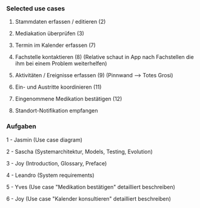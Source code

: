 ### Selected use cases

1. Stammdaten erfassen / editieren (2)

2. Mediakation überprüfen (3)

3. Termin im Kalender erfassen (7)

4. Fachstelle kontaktieren (8) (Relative schaut in App nach Fachstellen die ihm bei einem Problem weiterhelfen)

5. Aktivitäten / Ereignisse erfassen (9) (Pinnwand --> Totes Grosi)

6. Ein- und Austritte koordinieren (11)

7. Eingenommene Medikation bestätigen (12)

8. Standort-Notifikation empfangen


### Aufgaben

1 - Jasmin (Use case diagram)

2 - Sascha (Systemarchitektur, Models, Testing, Evolution)

3 - Joy (Introduction, Glossary, Preface)

4 - Leandro (System requirements)

5 - Yves (Use case "Medikation bestätigen" detailliert beschreiben)

6 - Joy (Use case "Kalender konsultieren" detailliert beschreiben)